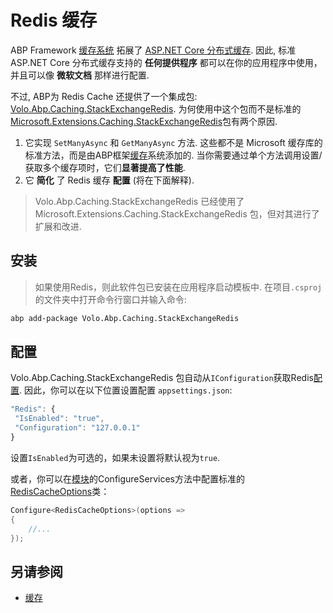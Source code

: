 # Redis 缓存

ABP Framework [缓存系统](Caching.md) 拓展了 [ASP.NET Core 分布式缓存](https://docs.microsoft.com/zh-cn/aspnet/core/performance/caching/distributed). 因此, 标准 ASP.NET Core 分布式缓存支持的 **任何提供程序** 都可以在你的应用程序中使用，并且可以像 **微软文档** 那样进行配置.

不过, ABP为 Redis Cache 还提供了一个集成包: [Volo.Abp.Caching.StackExchangeRedis](https://www.nuget.org/packages/Volo.Abp.Caching.StackExchangeRedis). 
为何使用中这个包而不是标准的[Microsoft.Extensions.Caching.StackExchangeRedis](https://www.nuget.org/packages/Microsoft.Extensions.Caching.StackExchangeRedis/)包有两个原因.

1. 它实现 `SetManyAsync` 和 `GetManyAsync` 方法. 这些都不是 Microsoft 缓存库的标准方法，而是由ABP框架[缓存](Caching.md)系统添加的. 当你需要通过单个方法调用设置/获取多个缓存项时，它们**显著提高了性能**.
2. 它 **简化** 了 Redis 缓存 **配置** (将在下面解释).

> Volo.Abp.Caching.StackExchangeRedis 已经使用了 Microsoft.Extensions.Caching.StackExchangeRedis 包，但对其进行了扩展和改进.
## 安装

> 如果使用Redis，则此软件包已安装在应用程序启动模板中.
在项目`.csproj`的文件夹中打开命令行窗口并输入命令:

````bash
abp add-package Volo.Abp.Caching.StackExchangeRedis
````

## 配置

Volo.Abp.Caching.StackExchangeRedis 包自动从`IConfiguration`获取Redis[配置](Configuration.md).  因此，你可以在以下位置设置配置 `appsettings.json`:

````js
"Redis": { 
 "IsEnabled": "true",
 "Configuration": "127.0.0.1"
}
````
设置`IsEnabled`为可选的，如果未设置将默认视为`true`.


或者，你可以在[模块](Module-Development-Basics.md)的ConfigureServices方法中配置标准的[RedisCacheOptions](https://docs.microsoft.com/zh-cn/dotnet/api/microsoft.extensions.caching.stackexchangeredis.rediscacheoptions)类：

````csharp
Configure<RedisCacheOptions>(options =>
{
    //...
});
````

## 另请参阅

* [缓存](Caching.md)
